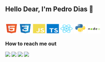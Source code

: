 ## Hello Dear, I'm Pedro Dias 👋
  
  <div style="display: inline_block"><br>
  <img align="center" alt="dias-HTML" height="30" width="40" src="https://raw.githubusercontent.com/devicons/devicon/master/icons/html5/html5-original.svg">
  <img align="center" alt="dias-CSS" height="30" width="40" src="https://raw.githubusercontent.com/devicons/devicon/master/icons/css3/css3-original.svg">
  <img align="center" alt="dias-Js" height="30" width="40" src="https://raw.githubusercontent.com/devicons/devicon/master/icons/javascript/javascript-plain.svg">
  <img align="center" alt="dias-Ts" height="30" width="40" src="https://raw.githubusercontent.com/devicons/devicon/master/icons/typescript/typescript-plain.svg">
  <img align="center" alt="dias-React" height="30" width="40" src="https://raw.githubusercontent.com/devicons/devicon/master/icons/react/react-original.svg">
  <img align="center" alt="dias-python" height="30" width="40" src="https://raw.githubusercontent.com/devicons/devicon/master/icons/python/python-original.svg">
  <img align="center" alt="dias-node" height="30" width="40" src="https://raw.githubusercontent.com/devicons/devicon/master/icons/nodejs/nodejs-original-wordmark.svg">
</div>

 ### How to reach me out
 <div>
 <a href = "mailto: pdr050203@gamil.com"><img src="https://img.shields.io/badge/-Gmail-%23EA4335?style=for-the-badge&logo=gmail&logoColor=white" target="_blank"></a>
 <a href="https://www.linkedin.com/in/pedro-dias-523215206/" target="_blank"><img src="https://img.shields.io/badge/-LinkedIn-%230077B5?style=for-the-badge&logo=linkedin&logoColor=white" target="_blank"></a>
  <a href="https://www.instagram.com/dias_pdr/" target="_blank"><img src="https://img.shields.io/badge/-Instagram-%23E4405F?style=for-the-badge&logo=instagram&logoColor=white" target="_blank"></a>
    <a href="https://www.instagram.com/dias_pdr/" target="_blank"><img src="https://img.shields.io/twitter/url?style=for-the-badge&url=https%3A%2F%2Ftwitter.com%2Fdiaspdr_1"   target="_blank"></a>
  
</div>
